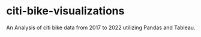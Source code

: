 # citi-bike-visualizations
An Analysis of citi bike data from 2017 to 2022 utilizing Pandas and Tableau.
